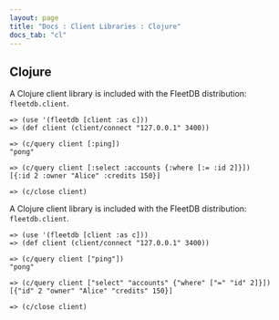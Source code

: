 ```yaml
---
layout: page
title: "Docs : Client Libraries : Clojure"
docs_tab: "cl"
---
```


Clojure
-------

A Clojure client library is included with the FleetDB distribution: `fleetdb.client`. 

    => (use '(fleetdb [client :as c]))
    => (def client (client/connect "127.0.0.1" 3400))
    
    => (c/query client [:ping])
    "pong"
    
    => (c/query client [:select :accounts {:where [:= :id 2]}])
    [{:id 2 :owner "Alice" :credits 150}]
    
    => (c/close client)

A Clojure client library is included with the FleetDB distribution: `fleetdb.client`. 

    => (use '(fleetdb [client :as c]))
    => (def client (client/connect "127.0.0.1" 3400))
    
    => (c/query client ["ping"])
    "pong"
    
    => (c/query client ["select" "accounts" {"where" ["=" "id" 2]}])
    [{"id" 2 "owner" "Alice" "credits" 150}]
    
    => (c/close client)